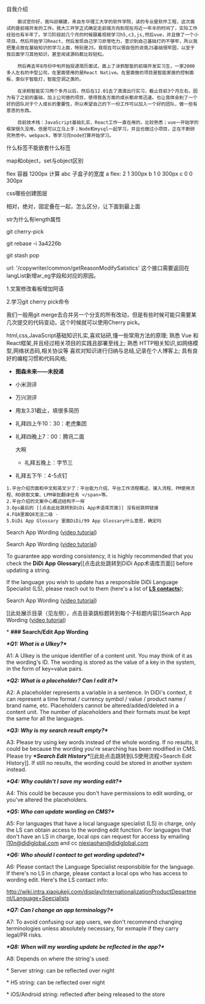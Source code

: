 自我介绍

```
	面试官你好，我叫邱模建，来自东华理工大学的软件学院，读的专业是软件工程，这次面试的是前端开发的工作。我大三开学正式确定走前端方向到现在将近一年半的时间了，实际工作经验也有半年了。学习阶段前几个月的时候跟着视频学习h5,c3,js,然后vue，并且做了一个小项目。然后开始学习React，然后发现自己学习非常吃力，意识到自己基础打的不够牢，所以我把重点放在基础知识的学习上面，特别是JS，我现在可以很自信的说我JS基础很牢固，以至于我后面学习其他知识，甚至阅读源码都比较轻松。
	
	然后再去年8月份中旬开始投递简历面试，面上了涂鸦智能的前端开发实习生，一家2000多人左右的中型公司，在里面使用的是React Native。在里面做的项目是智能家居的控制面板，类似于智能灯，智能空调之类的。
	
	在涂鸦智能实习两个多月以后，然后在12.01去了滴滴出行实习，截止目前3个月左右。因为有了之前的基础，加上公司做的项目，使得我各方面的成长都非常迅速。也让我体会到了一个好的团队对于个人成长的重要性，所以希望自己的下一份工作可以加入一个好的团队，做一些有意思的东西。
	
	目前技术栈：JavaScript基础扎实，React工作一直在用的，比较熟悉；vue一开始学的框架很久没用，但是可以立马上手；Node和mysql一起学习，并且也做过小项目，正在不断研究熟悉中。webpack，等学习完node打算开始学习。
```



什么标签不能嵌套什么标签

map和object，set与object区别

flex 容器 1200px 计算 abc 子盒子的宽度
    a flex: 2 1 300px
    b 1 0 300px
    c 0 0 300px

css哪些创建图层

相对，绝对，固定叠在一起，怎么区分，让下面到最上面

str为什么有length属性

git cherry-pick

git rebase -i 3a4226b

git stash pop

 url: '/copywriter/common/getReasonModifySatistics' 这个接口需要返回在langList新增ar_eg字段和对应的原因。



1.文案修改看板增加阿语

2.学习git cherry pick命令



我们一般用git merge去合并另一个分支的所有改动，但是有些时候可能只需要某几次提交的代码变动，这个时候就可以使用Cherry pick。



html,css,JavaScript基础知识扎实,喜欢钻研,懂一些常用方法的原理; 熟悉 Vue 和 React框架,并且经过相关项目的实践且部署至线上; 熟悉 HTTP相关知识,如网络模型,网络状态码,相关协议等 喜欢对知识进行归纳与总结,记录在个人博客上; 具有良好的编程习惯和代码风格;

- **图森未来——未投递**

- 小米测评

- 万兴测评

- 用友3.31截止，填很多简历

- 礼拜四上午10：30：老虎集团

- 礼拜四晚上7：00：腾讯二面

  大啊

  - 礼拜五晚上：字节三	

- 礼拜五下午：4-5点钉

```
1.平台介绍页面和中文和英文少了：平台能力介绍、平台工作流程概述、接入流程、PM使用流程、RD获取文案、LPM审批翻译任务 </span>等。
2.平台介绍的文案中心概述结构不一样
3.Ops最后的 [[点击此处跳转到DiDi App术语库页面]] 没有给跳转链接
4.FQA里面Q8无法二级 -
5.DiDi App Glossary 里面DiDi/99 App Glossary什么意思，确定吗

```



Search App Wording ([video tutorial](https://cooper.didichuxing.com/shares/pAmb5cdmeuMC))

Search App Wording ([video tutorial](https://cooper.didichuxing.com/shares/pAmb5cdmeuMC))

To guarantee app wording consistency, it is highly recommended that you check the **DiDi** **App** **Glossary**[[点击此处跳转到DiDi App术语库页面]] before updating a string.

If the language you wish to update has a responsible DiDi Language Specialist (LS), please reach out to them (here's a list of [**LS contacts**](http://wiki.intra.xiaojukeji.com/display/InternationalizationProductDepartment/Language+Specialists));

Search App Wording ([video tutorial](https://cooper.didichuxing.com/shares/pAmb5cdmeuMC))

 [[此处展示目录（见左侧），点击目录跳标题转到每个子标题内容]]Search App Wording ([video tutorial](https://cooper.didichuxing.com/shares/pAmb5cdmeuMC))





\* **### Search/Edit App Wording**



***\*Q1: What is a UIkey?\****



A1: A UIkey is the unique identifier of a content unit. You may think of it as the wording's ID. The wording is stored as the value of a key in the system, in the form of key=value pairs.





***\*Q2: What is a placeholder? Can I edit it?\****



A2: A placeholder represents a variable in a sentence. In DiDi's context, it can represent a time format / currency symbol / value / product name / brand name, etc. Placeholders cannot be altered/added/deleted in a content unit. The number of placeholders and their formats must be kept the same for all the languages.



***\*Q3: Why is my search result empty?\****



A3: Please try using key words instead of the whole wording. If no results, it could be because the wording you're searching has been modified in CMS. Please try ***\*Search Edit History\****[[此处点击跳转到LS使用流程>Search Edit History]]. If still no results, the wording could be stored in another system instead.



***\*Q4: Why couldn't I save my wording edit?\****



A4: This could be because you don't have permissions to edit wording, or you've altered the placeholders.



***\*Q5: Who can update wording on CMS?\****



A5: For languages that have a local language specialist (LS) in charge, only the LS can obtain access to the wording edit function. For languages that don't have an LS in charge, local ops can request for access by emailing l10n@didiglobal.com and cc niexiaohan@didiglobal.com



***\*Q6: Who should I contact to get wording updated?\****



A6: Please contact the Language Specialist responsbible for the language. If there's no LS in charge, please contact a local ops who has access to wording edit. Here's the LS contact info:

http://wiki.intra.xiaojukeji.com/display/InternationalizationProductDepartment/Language+Specialists



***\*Q7: Can I change an app terminology?\****



A7: To avoid confusing our app users, we don't recommend changing terminologies unless absolutely necessary, for exmaple if they carry legal/PR risks.



***\*Q8: When will my wording update be reflected in the app?\****



A8: Depends on where the string's used:

  \* Server string: can be reflected over night

  \* H5 string: can be reflected over night

  \* iOS/Android string: reflected after being released to the store